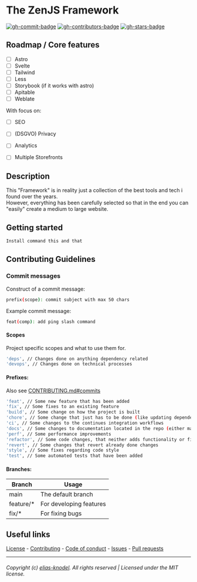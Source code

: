 # The ZenJS Framework

[![gh-commit-badge][gh-commit-badge]][gh-commit]
[![gh-contributors-badge][gh-contributors-badge]][gh-contributors]
[![gh-stars-badge][gh-stars-badge]][gh-stars]

## Roadmap / Core features

* [ ] Astro 
* [ ] Svelte
* [ ] Tailwind 
* [ ] Less 
* [ ] Storybook (if it works with astro) 
* [ ] Apitable 
* [ ] Weblate

With focus on:
* [ ] SEO
* [ ] (DSGVO) Privacy
* [ ] Analytics
* [ ] Multiple Storefronts


## Description

This "Framework" is in reality just a collection of the best tools and tech i found over the years.  
However, everything has been carefully selected so that in the end you can "easily" create a medium to large website.

## Getting started

```bash
Install command this and that
```

## Contributing Guidelines

### Commit messages

Construct of a commit message:

```bash
prefix(scope): commit subject with max 50 chars
```

Example commit message:

```bash
feat(comp): add ping slash command
```

#### Scopes

Project specific scopes and what to use them for.

```bash
'deps', // Changes done on anything dependency related
'devops', // Changes done on technical processes
```

#### Prefixes:

Also see [CONTRIBUTING.md#commits](https://github.com/lazybytez/.github/blob/main/docs/CONTRIBUTING.md#commits)

```bash
'feat', // Some new feature that has been added
'fix', // Some fixes to an existing feature
'build', // Some change on how the project is built
'chore', // Some change that just has to be done (like updating dependencies)
'ci', // Some changes to the continues integration workflows
'docs', // Some changes to documentation located in the repo (either markdown files or code DocBlocks)
'perf', // Some performance improvements
'refactor', // Some code changes, that neither adds functionality or fixes a bug
'revert', // Some changes that revert already done changes
'style', // Some fixes regarding code style
'test', // Some automated tests that have been added
```

#### Branches:

| Branch     | Usage                                  |
|------------|----------------------------------------|
| main       | The default branch                     |
| feature/*  | For developing features                |
| fix/*      | For fixing bugs                        |

## Useful links

[License][gh-license] -
[Contributing][gh-contribute] -
[Code of conduct][gh-codeofconduct] -
[Issues][gh-issues] -
[Pull requests][gh-pulls]

<hr>  

###### Copyright (c) [elias-knodel][gh-team]. All rights reserved | Licensed under the MIT license.

<!-- Variables -->

[gh-commit-badge]: https://img.shields.io/github/last-commit/elias-knodel/the-zenjs-framework?style=for-the-badge&colorA=302D41&colorB=cba6f7

[gh-commit]: https://github.com/elias-knodel/the-zenjs-framework/commits/main

[gh-contributors-badge]: https://img.shields.io/github/contributors/elias-knodel/the-zenjs-framework?style=for-the-badge&colorA=302D41&colorB=89dceb

[gh-contributors]: https://github.com/elias-knodel/the-zenjs-framework/graphs/contributors

[gh-stars-badge]: https://img.shields.io/github/stars/elias-knodel/the-zenjs-framework?style=for-the-badge&colorA=302D41&colorB=f9e2af

[gh-stars]: https://github.com/elias-knodel/the-zenjs-framework/stargazers

[gh-contribute]: https://github.com/elias-knodel/.github/blob/main/docs/CONTRIBUTING.md

[gh-license]: https://github.com/elias-knodel/the-zenjs-framework/blob/main/LICENSE

[gh-codeofconduct]: https://github.com/elias-knodel/.github/blob/main/docs/CODE_OF_CONDUCT.md

[gh-issues]: https://github.com/elias-knodel/the-zenjs-framework/issues

[gh-pulls]: https://github.com/elias-knodel/the-zenjs-framework/pulls

[gh-team]: https://github.com/elias-knodel
